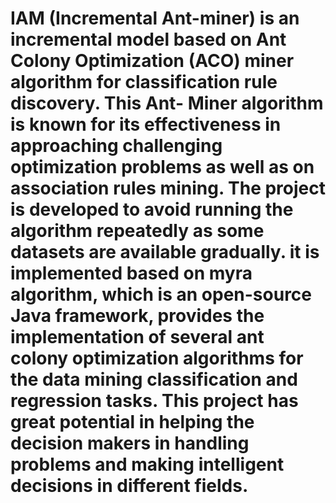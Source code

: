 # IAM (Incremental Ant-miner) is an incremental model based on Ant Colony Optimization (ACO) miner algorithm for classification rule discovery. This Ant- Miner algorithm is known for its effectiveness in approaching challenging optimization problems as well as on association rules mining. The project is developed to avoid running the algorithm repeatedly as some datasets are available gradually. it is implemented based on myra algorithm, which is an open-source Java framework, provides the implementation of several ant colony optimization algorithms for the data mining classification and regression tasks. This project has great potential in helping the decision makers  in handling problems and making intelligent decisions in different fields.
